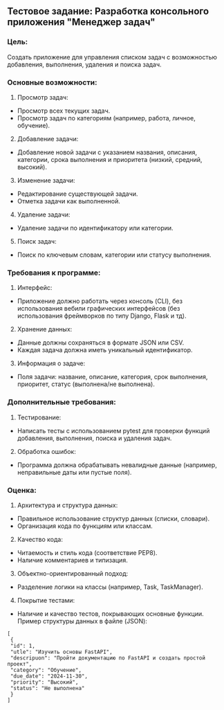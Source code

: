 ## Тестовое задание: Разработка консольного приложения "Менеджер задач"

### Цель:
Создать приложение для управления списком задач с возможностью добавления,
выполнения, удаления и поиска задач.


### Основные возможности:
1. Просмотр задач:
- Просмотр всех текущих задач.
- Просмотр задач по категориям (например, работа, личное, обучение).
2. Добавление задачи:
- Добавление новой задачи с указанием названия, описания, категории, срока
выполнения и приоритета (низкий, средний, высокий).
3. Изменение задачи:
- Редактирование существующей задачи.
- Отметка задачи как выполненной.
4. Удаление задачи:
- Удаление задачи по идентификатору или категории.
5. Поиск задач:
- Поиск по ключевым словам, категории или статусу выполнения.

### Требования к программе:
1. Интерфейс:
- Приложение должно работать через консоль (CLI), без использования вебили графических интерфейсов (без использования фреймворков по типу
Django, Flask и тд).
2. Хранение данных:
- Данные должны сохраняться в формате JSON или CSV.
- Каждая задача должна иметь уникальный идентификатор.
3. Информация о задаче:
- Поля задачи: название, описание, категория, срок выполнения, приоритет,
статус (выполнена/не выполнена).

### Дополнительные требования:
1. Тестирование:
- Написать тесты с использованием pytest для проверки функций добавления,
выполнения, поиска и удаления задач.
2. Обработка ошибок:
- Программа должна обрабатывать невалидные данные (например,
неправильные даты или пустые поля).

### Оценка:
1. Архитектура и структура данных:
- Правильное использование структур данных (списки, словари).
- Организация кода по функциям или классам.
2. Качество кода:
- Читаемость и стиль кода (соответствие PEP8).
- Наличие комментариев и типизация.
3. Объектно-ориентированный подход:
- Разделение логики на классы (например, Task, TaskManager).
4. Покрытие тестами:
- Наличие и качество тестов, покрывающих основные функции.
Пример структуры данных в файле (JSON):
```
[
 {
 "id": 1,
 "utle": "Изучить основы FastAPI",
 "descripuon": "Пройти документацию по FastAPI и создать простой проект",
 "category": "Обучение",
 "due_date": "2024-11-30",
 "priority": "Высокий",
 "status": "Не выполнена"
 }
]
```

